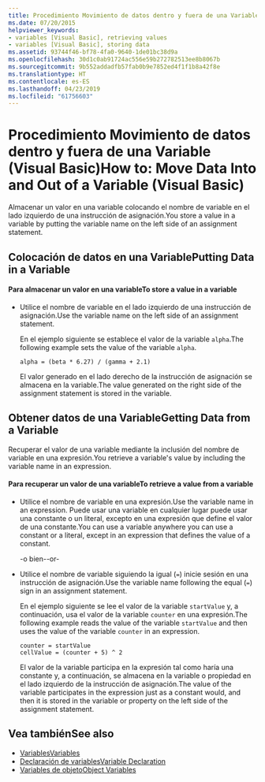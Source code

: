 ```yaml
---
title: Procedimiento Movimiento de datos dentro y fuera de una Variable (Visual Basic)
ms.date: 07/20/2015
helpviewer_keywords:
- variables [Visual Basic], retrieving values
- variables [Visual Basic], storing data
ms.assetid: 93744f46-bf78-4fa0-9640-1de01bc38d9a
ms.openlocfilehash: 30d1c0ab91724ac556e59b272782513ee8b8067b
ms.sourcegitcommit: 9b552addadfb57fab0b9e7852ed4f1f1b8a42f8e
ms.translationtype: HT
ms.contentlocale: es-ES
ms.lasthandoff: 04/23/2019
ms.locfileid: "61756603"
---
```

# <a name="how-to-move-data-into-and-out-of-a-variable-visual-basic"></a><span data-ttu-id="9b10e-102">Procedimiento Movimiento de datos dentro y fuera de una Variable (Visual Basic)</span><span class="sxs-lookup"><span data-stu-id="9b10e-102">How to: Move Data Into and Out of a Variable (Visual Basic)</span></span>
<span data-ttu-id="9b10e-103">Almacenar un valor en una variable colocando el nombre de variable en el lado izquierdo de una instrucción de asignación.</span><span class="sxs-lookup"><span data-stu-id="9b10e-103">You store a value in a variable by putting the variable name on the left side of an assignment statement.</span></span>  
  
## <a name="putting-data-in-a-variable"></a><span data-ttu-id="9b10e-104">Colocación de datos en una Variable</span><span class="sxs-lookup"><span data-stu-id="9b10e-104">Putting Data in a Variable</span></span>  
  
#### <a name="to-store-a-value-in-a-variable"></a><span data-ttu-id="9b10e-105">Para almacenar un valor en una variable</span><span class="sxs-lookup"><span data-stu-id="9b10e-105">To store a value in a variable</span></span>  
  
- <span data-ttu-id="9b10e-106">Utilice el nombre de variable en el lado izquierdo de una instrucción de asignación.</span><span class="sxs-lookup"><span data-stu-id="9b10e-106">Use the variable name on the left side of an assignment statement.</span></span>  
  
     <span data-ttu-id="9b10e-107">En el ejemplo siguiente se establece el valor de la variable `alpha`.</span><span class="sxs-lookup"><span data-stu-id="9b10e-107">The following example sets the value of the variable `alpha`.</span></span>  
  
    ```  
    alpha = (beta * 6.27) / (gamma + 2.1)  
    ```  
  
     <span data-ttu-id="9b10e-108">El valor generado en el lado derecho de la instrucción de asignación se almacena en la variable.</span><span class="sxs-lookup"><span data-stu-id="9b10e-108">The value generated on the right side of the assignment statement is stored in the variable.</span></span>  
  
## <a name="getting-data-from-a-variable"></a><span data-ttu-id="9b10e-109">Obtener datos de una Variable</span><span class="sxs-lookup"><span data-stu-id="9b10e-109">Getting Data from a Variable</span></span>  
 <span data-ttu-id="9b10e-110">Recuperar el valor de una variable mediante la inclusión del nombre de variable en una expresión.</span><span class="sxs-lookup"><span data-stu-id="9b10e-110">You retrieve a variable's value by including the variable name in an expression.</span></span>  
  
#### <a name="to-retrieve-a-value-from-a-variable"></a><span data-ttu-id="9b10e-111">Para recuperar un valor de una variable</span><span class="sxs-lookup"><span data-stu-id="9b10e-111">To retrieve a value from a variable</span></span>  
  
- <span data-ttu-id="9b10e-112">Utilice el nombre de variable en una expresión.</span><span class="sxs-lookup"><span data-stu-id="9b10e-112">Use the variable name in an expression.</span></span> <span data-ttu-id="9b10e-113">Puede usar una variable en cualquier lugar puede usar una constante o un literal, excepto en una expresión que define el valor de una constante.</span><span class="sxs-lookup"><span data-stu-id="9b10e-113">You can use a variable anywhere you can use a constant or a literal, except in an expression that defines the value of a constant.</span></span>  
  
     <span data-ttu-id="9b10e-114">-o bien-</span><span class="sxs-lookup"><span data-stu-id="9b10e-114">-or-</span></span>  
  
- <span data-ttu-id="9b10e-115">Utilice el nombre de variable siguiendo la igual (`=`) inicie sesión en una instrucción de asignación.</span><span class="sxs-lookup"><span data-stu-id="9b10e-115">Use the variable name following the equal (`=`) sign in an assignment statement.</span></span>  
  
     <span data-ttu-id="9b10e-116">En el ejemplo siguiente se lee el valor de la variable `startValue` y, a continuación, usa el valor de la variable `counter` en una expresión.</span><span class="sxs-lookup"><span data-stu-id="9b10e-116">The following example reads the value of the variable `startValue` and then uses the value of the variable `counter` in an expression.</span></span>  
  
    ```  
    counter = startValue  
    cellValue = (counter + 5) ^ 2  
    ```  
  
     <span data-ttu-id="9b10e-117">El valor de la variable participa en la expresión tal como haría una constante y, a continuación, se almacena en la variable o propiedad en el lado izquierdo de la instrucción de asignación.</span><span class="sxs-lookup"><span data-stu-id="9b10e-117">The value of the variable participates in the expression just as a constant would, and then it is stored in the variable or property on the left side of the assignment statement.</span></span>  
  
## <a name="see-also"></a><span data-ttu-id="9b10e-118">Vea también</span><span class="sxs-lookup"><span data-stu-id="9b10e-118">See also</span></span>

- [<span data-ttu-id="9b10e-119">Variables</span><span class="sxs-lookup"><span data-stu-id="9b10e-119">Variables</span></span>](../../../../visual-basic/programming-guide/language-features/variables/index.md)
- [<span data-ttu-id="9b10e-120">Declaración de variables</span><span class="sxs-lookup"><span data-stu-id="9b10e-120">Variable Declaration</span></span>](../../../../visual-basic/programming-guide/language-features/variables/variable-declaration.md)
- [<span data-ttu-id="9b10e-121">Variables de objeto</span><span class="sxs-lookup"><span data-stu-id="9b10e-121">Object Variables</span></span>](../../../../visual-basic/programming-guide/language-features/variables/object-variables.md)
